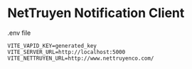 # NetTruyen Notification Client

.env file

```env
VITE_VAPID_KEY=generated_key
VITE_SERVER_URL=http://localhost:5000
VITE_NETTRUYEN_URL=http://www.nettruyenco.com/
```
